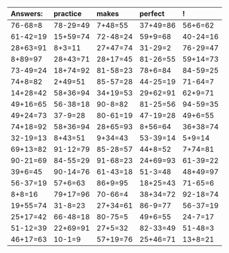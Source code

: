 | Answers: | practice | makes | perfect | ! |
| :--- | :--- | :--- | :--- | :--- |
| 76-68=8 | 78-29=49 | 7+48=55 | 37+49=86 | 56+6=62 | 
| 61-42=19 | 15+59=74 | 72-48=24 | 59+9=68 | 40-24=16 | 
| 28+63=91 | 8+3=11 | 27+47=74 | 31-29=2 | 76-29=47 | 
| 8+89=97 | 28+43=71 | 28+17=45 | 81-26=55 | 59+14=73 | 
| 73-49=24 | 18+74=92 | 81-58=23 | 78+6=84 | 84-59=25 | 
| 74+8=82 | 2+49=51 | 85-57=28 | 44-25=19 | 71-64=7 | 
| 14+28=42 | 58+36=94 | 34+19=53 | 29+62=91 | 62+9=71 | 
| 49+16=65 | 56-38=18 | 90-8=82 | 81-25=56 | 94-59=35 | 
| 49+24=73 | 37-9=28 | 80-61=19 | 47-19=28 | 49+6=55 | 
| 74+18=92 | 58+36=94 | 28+65=93 | 8+56=64 | 36+38=74 | 
| 32-19=13 | 8+43=51 | 9+34=43 | 53-39=14 | 5+9=14 | 
| 69+13=82 | 91-12=79 | 85-28=57 | 44+8=52 | 7+74=81 | 
| 90-21=69 | 84-55=29 | 91-68=23 | 24+69=93 | 61-39=22 | 
| 39+6=45 | 90-14=76 | 61-43=18 | 51-3=48 | 48+49=97 | 
| 56-37=19 | 57+6=63 | 86+9=95 | 18+25=43 | 71-65=6 | 
| 8+8=16 | 79+17=96 | 70-66=4 | 38+34=72 | 92-18=74 | 
| 19+55=74 | 31-8=23 | 27+34=61 | 86-9=77 | 56-37=19 | 
| 25+17=42 | 66-48=18 | 80-75=5 | 49+6=55 | 24-7=17 | 
| 51-12=39 | 22+69=91 | 27+5=32 | 82-33=49 | 51-48=3 | 
| 46+17=63 | 10-1=9 | 57+19=76 | 25+46=71 | 13+8=21 | 
